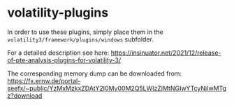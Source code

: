 # volatility-plugins

In order to use these plugins, simply place them in the `volatility3/framework/plugins/windows` subfolder.

For a detailed description see here: https://insinuator.net/2021/12/release-of-pte-analysis-plugins-for-volatility-3/

The corresponding memory dump can be downloaded from: https://fx.ernw.de/portal-seefx/~public/YzMxMzkxZDAtY2I0My00M2Q5LWIzZjMtNGIwYTcyNjIwMTgz?download
